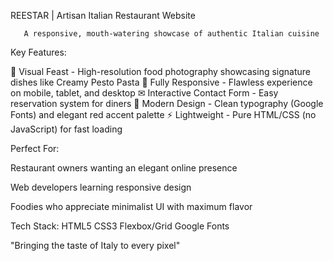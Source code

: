 REESTAR | Artisan Italian Restaurant Website 
                                     
       A responsive, mouth-watering showcase of authentic Italian cuisine

Key Features:

🍝 Visual Feast - High-resolution food photography showcasing signature dishes like Creamy Pesto Pasta
📱 Fully Responsive - Flawless experience on mobile, tablet, and desktop
✉ Interactive Contact Form - Easy reservation system for diners
🎨 Modern Design - Clean typography (Google Fonts) and elegant red accent palette
⚡ Lightweight - Pure HTML/CSS (no JavaScript) for fast loading

Perfect For:

Restaurant owners wanting an elegant online presence

Web developers learning responsive design

Foodies who appreciate minimalist UI with maximum flavor

Tech Stack:
HTML5 CSS3 Flexbox/Grid Google Fonts

"Bringing the taste of Italy to every pixel"
